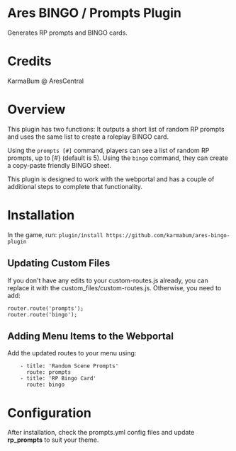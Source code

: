 # Ares BINGO / Prompts Plugin
Generates RP prompts and BINGO cards.

# Credits
KarmaBum @ AresCentral

# Overview
This plugin has two functions: It outputs a short list of random RP prompts and uses the same list to create a roleplay BINGO card.

Using the `prompts [#]` command, players can see a list of random RP prompts, up to [#} (default is 5).  Using the `bingo` command, they can create a copy-paste friendly BINGO sheet.

This plugin is designed to work with the webportal and has a couple of additional steps to complete that functionality.

# Installation

In the game, run: `plugin/install https://github.com/karmabum/ares-bingo-plugin`

## Updating Custom Files

If you don't have any edits to your custom-routes.js already, you can replace it with the custom_files/custom-routes.js.  Otherwise, you need to add:

````
router.route('prompts');
router.route('bingo');
````

## Adding Menu Items to the Webportal

Add the updated routes to your menu using:

```
    - title: 'Random Scene Prompts'
      route: prompts
    - title: 'RP Bingo Card'
      route: bingo
```

# Configuration

After installation, check the prompts.yml config files and update **rp_prompts** to suit your theme.
